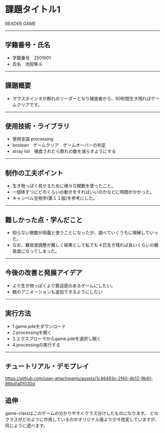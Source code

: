 # 課題タイトル1
READER GAME

---

## 学籍番号・氏名
- 学籍番号　2501001
- 氏名　池田隼斗

---

## 課題概要
- マウスポインタが群れのリーダーとなり捕食者から、60秒間生き残ればゲームクリアです。

---

## 使用技術・ライブラリ
- 使用言語 processing
- boolean　ゲームクリア　ゲームオーバーの判定
- array list　捕食されたら群れの数を減らすようにする

---

## 制作の工夫ポイント
- 生き物っぽく見せるために様々な関数を使ったこと。
- 一個体ずつにどのくらいの動きをすればいいのかなどに時間がかかった。
- キャンベル生物学(第１１版)を参考にした。

---

## 難しかった点・学んだこと
- 知らない関数が雨霰と使うことになったが、調べていくうちに理解していった。
- なお、難易度調整が難しく結果として私でも４匹生き残れば良いぐらいの難易度になってしまった。

---

## 今後の改善と発展アイデア
- より生き物っぽくより緊迫感のあるゲームにしたい。
- 敵のアニメーションも追加できるようにしたい

---

## 実行方法
- 1.game.pdeをダウンロード
- 2.processingを開く
- 3.エクスプローラからgame.pdeを選択し開く
- 4.processingの実行する

---

## チュートリアル・デモプレイ


https://github.com/user-attachments/assets/1c46493c-2f40-4b12-9b61-86bd1a0f030d

## 追伸
game-classはこのゲームの分かりやすくクラス分けしたものになります。
どのクラスがどのように作用しているのかオリジナル版より少々改変していますが、同じように遊べます。

